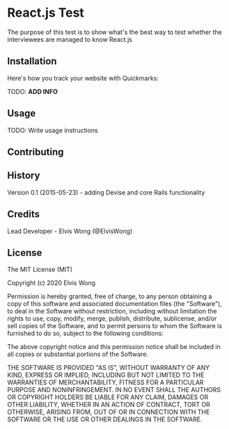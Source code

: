 # React.js Test
 
The purpose of this test is to show what's the best way to test whether the interviewees are managed to know React.js

## Installation
 
Here's how you track your website with Quickmarks:
 
TODO: **ADD INFO**
 
## Usage
 
TODO: Write usage instructions
 
## Contributing
 
## History
 
Version 0.1 (2015-05-23) - adding Devise and core Rails functionality
 
## Credits
 
Lead Developer - Elvis Wong (@ElvisWong)
 
## License
 
The MIT License (MIT)

Copyright (c) 2020 Elvis Wong

Permission is hereby granted, free of charge, to any person obtaining a copy of this software and associated documentation files (the "Software"), to deal in the Software without restriction, including without limitation the rights to use, copy, modify, merge, publish, distribute, sublicense, and/or sell copies of the Software, and to permit persons to whom the Software is furnished to do so, subject to the following conditions:

The above copyright notice and this permission notice shall be included in all copies or substantial portions of the Software.

THE SOFTWARE IS PROVIDED "AS IS", WITHOUT WARRANTY OF ANY KIND, EXPRESS OR IMPLIED, INCLUDING BUT NOT LIMITED TO THE WARRANTIES OF MERCHANTABILITY, FITNESS FOR A PARTICULAR PURPOSE AND NONINFRINGEMENT. IN NO EVENT SHALL THE AUTHORS OR COPYRIGHT HOLDERS BE LIABLE FOR ANY CLAIM, DAMAGES OR OTHER LIABILITY, WHETHER IN AN ACTION OF CONTRACT, TORT OR OTHERWISE, ARISING FROM, OUT OF OR IN CONNECTION WITH THE SOFTWARE OR THE USE OR OTHER DEALINGS IN THE SOFTWARE.